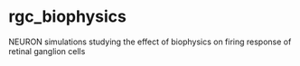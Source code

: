 # rgc_biophysics
NEURON simulations studying the effect of biophysics on firing response of retinal ganglion cells
